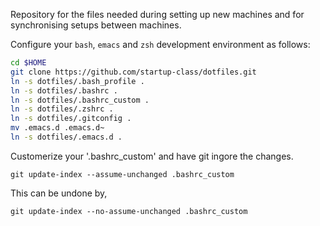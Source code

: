 Repository for the files needed during setting up new machines and for synchronising setups between machines.

Configure your `bash`, `emacs` and `zsh` development environment as follows:

```sh
cd $HOME
git clone https://github.com/startup-class/dotfiles.git
ln -s dotfiles/.bash_profile .
ln -s dotfiles/.bashrc .
ln -s dotfiles/.bashrc_custom .
ln -s dotfiles/.zshrc .
ln -s dotfiles/.gitconfig .
mv .emacs.d .emacs.d~
ln -s dotfiles/.emacs.d .
```

Customerize your '.bashrc_custom' and have git ingore the changes.
```
git update-index --assume-unchanged .bashrc_custom
```
This can be undone by,
```
git update-index --no-assume-unchanged .bashrc_custom
```
